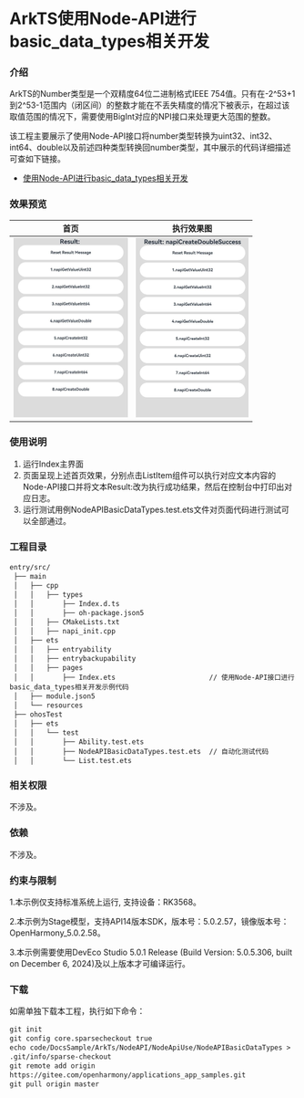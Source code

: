# ArkTS使用Node-API进行basic_data_types相关开发

### 介绍

ArkTS的Number类型是一个双精度64位二进制格式IEEE 754值。只有在-2^53+1到2^53-1范围内（闭区间）的整数才能在不丢失精度的情况下被表示，在超过该取值范围的情况下，需要使用BigInt对应的NPI接口来处理更大范围的整数。

该工程主要展示了使用Node-API接口将number类型转换为uint32、int32、int64、double以及前述四种类型转换回number类型，其中展示的代码详细描述可查如下链接。

- [使用Node-API进行basic_data_types相关开发](https://docs.openharmony.cn/pages/v5.0/zh-cn/application-dev/napi/use-napi-basic-data-types.md)

### 效果预览

| 首页                                                         | 执行效果图                                                   |
| ------------------------------------------------------------ | ------------------------------------------------------------ |
| <img src="./screenshots/NodeAPIBasicDataTypes1.png" style="zoom: 50%;" /> | <img src="./screenshots/NodeAPIBasicDataTypes2.png" style="zoom: 50%;" /> |

### 使用说明

1. 运行Index主界面
2. 页面呈现上述首页效果，分别点击ListItem组件可以执行对应文本内容的Node-API接口并将文本Result:改为执行成功结果，然后在控制台中打印出对应日志。
3. 运行测试用例NodeAPIBasicDataTypes.test.ets文件对页面代码进行测试可以全部通过。

### 工程目录

```
entry/src/
 ├── main
 │   ├── cpp
 │   │   ├── types
 │   │       ├── Index.d.ts
 │   │       ├── oh-package.json5
 │   │   ├── CMakeLists.txt
 │   │   ├── napi_init.cpp
 │   ├── ets
 │   │   ├── entryability
 │   │   ├── entrybackupability
 │   │   ├── pages
 │   │       ├── Index.ets                       // 使用Node-API接口进行basic_data_types相关开发示例代码
 │   ├── module.json5
 │   └── resources
 ├── ohosTest
 │   ├── ets
 │   │   └── test
 │   │       ├── Ability.test.ets 
 │   │       ├── NodeAPIBasicDataTypes.test.ets  // 自动化测试代码
 │   │       └── List.test.ets
```

### 相关权限

不涉及。

### 依赖

不涉及。

### 约束与限制

1.本示例仅支持标准系统上运行, 支持设备：RK3568。

2.本示例为Stage模型，支持API14版本SDK，版本号：5.0.2.57，镜像版本号：OpenHarmony_5.0.2.58。

3.本示例需要使用DevEco Studio 5.0.1 Release (Build Version: 5.0.5.306, built on December 6, 2024)及以上版本才可编译运行。

### 下载

如需单独下载本工程，执行如下命令：

````
git init
git config core.sparsecheckout true
echo code/DocsSample/ArkTs/NodeAPI/NodeApiUse/NodeAPIBasicDataTypes > .git/info/sparse-checkout
git remote add origin https://gitee.com/openharmony/applications_app_samples.git
git pull origin master
````